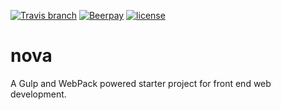 [![Travis branch](https://img.shields.io/travis/SiriusBits/nova/develop.svg?style=flat-square)](https://travis-ci.org/SiriusBits/nova.svg?branch=develop)
[![Beerpay](https://beerpay.io/SiriusBits/nova/badge.svg?style=flat-square)](https://beerpay.io/SiriusBits/nova)
[![license](https://img.shields.io/github/license/mashape/apistatus.svg?style=flat-square)](https://github.com/SiriusBits/nova/blob/develop/LICENSE)
# nova
A Gulp and WebPack powered starter project for front end web development.

